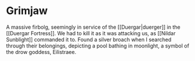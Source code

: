 # Grimjaw

A massive firbolg, seemingly in service of the [[Duergar|duerger]] in the [[Duergar Fortress]]. We had to kill it as it was attacking us, as [[Nildar Sunblight]] commanded it to. Found a silver broach when I searched through their belongings, depicting a pool bathing in moonlight, a symbol of the drow goddess, Eilistraee. 